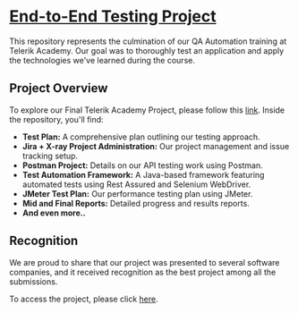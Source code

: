 # [End-to-End Testing Project](https://github.com/MCHN-Final-Project/bug-free-happiness.git)

This repository represents the culmination of our QA Automation training at Telerik Academy. Our goal was to thoroughly test an application and apply the technologies we've learned during the course.

## Project Overview

To explore our Final Telerik Academy Project, please follow this [link](https://github.com/MCHN-Final-Project/bug-free-happiness.git). Inside the repository, you'll find:

- **Test Plan:** A comprehensive plan outlining our testing approach.
- **Jira + X-ray Project Administration:** Our project management and issue tracking setup.
- **Postman Project:** Details on our API testing work using Postman.
- **Test Automation Framework:** A Java-based framework featuring automated tests using Rest Assured and Selenium WebDriver.
- **JMeter Test Plan:** Our performance testing plan using JMeter.
- **Mid and Final Reports:** Detailed progress and results reports.
- **And even more..**

## Recognition

We are proud to share that our project was presented to several software companies, and it received recognition as the best project among all the submissions.

To access the project, please click [here](https://github.com/MCHN-Final-Project/bug-free-happiness.git).

